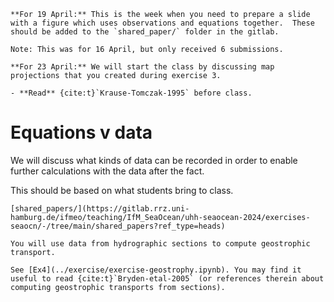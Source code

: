 
```{admonition} Preparation (before class)
**For 19 April:** This is the week when you need to prepare a slide with a figure which uses observations and equations together.  These should be added to the `shared_paper/` folder in the gitlab. 

Note: This was for 16 April, but only received 6 submissions.
```

```{admonition} Preparation (before class)
**For 23 April:** We will start the class by discussing map projections that you created during exercise 3.

- **Read** {cite:t}`Krause-Tomczak-1995` before class.
```


# Equations v data

We will discuss what kinds of data can be recorded in order to enable further calculations with the data after the fact.

This should be based on what students bring to class.

```{margin} Gitlab link
[shared_papers/](https://gitlab.rrz.uni-hamburg.de/ifmeo/teaching/IfM_SeaOcean/uhh-seaocean-2024/exercises-seaocn/-/tree/main/shared_papers?ref_type=heads)
```

```{admonition} Lab topic - Transport 
You will use data from hydrographic sections to compute geostrophic transport.  

See [Ex4](../exercise/exercise-geostrophy.ipynb). You may find it useful to read {cite:t}`Bryden-etal-2005` (or references therein about computing geostrophic transports from sections).
```
